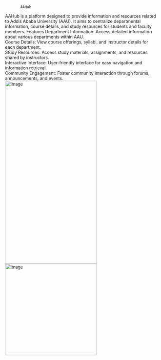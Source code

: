            AAHub

AAHub is a platform designed to provide information and resources related to Addis Ababa University (AAU). It aims to centralize departmental information, course details, and study resources for students and faculty members.
Features
    Department Information: Access detailed information about various departments within AAU.<br>
    Course Details: View course offerings, syllabi, and instructor details for each department.<br>
    Study Resources: Access study materials, assignments, and resources shared by instructors.<br>
    Interactive Interface: User-friendly interface for easy navigation and information retrieval.<br>
    Community Engagement: Foster community interaction through forums, announcements, and events.<br>
<img src="https://github.com/duresaguye/aau-info-app/raw/main/assets/129600771/a6957ccd-bce6-49ab-8ecc-e87c4ec648e0.png" alt="image" style="width:300px;height:600px;">
<img src="https://github.com/duresaguye/aau-info-app/raw/main/assets/129600771/0e610cba-3eb5-4e84-b784-7c361d829e18.png" alt="image" style="width:300px;height:300px;">




